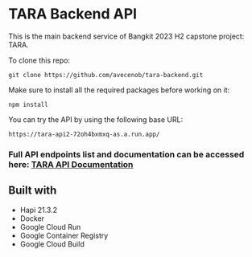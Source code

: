 # TARA Backend API
This is the main backend service of Bangkit 2023 H2 capstone project: TARA. 

To clone this repo:
```
git clone https://github.com/avecenob/tara-backend.git
```
Make sure to install all the required packages before working on it:  
```
npm install
```  

You can try the API by using the following base URL:
```
https://tara-api2-72oh4bxmxq-as.a.run.app/
```

### Full API endpoints list and documentation can be accessed here: [TARA API Documentation](https://documenter.getpostman.com/view/22683860/2s9YkraKX7)

## Built with
- Hapi 21.3.2
- Docker
- Google Cloud Run
- Google Container Registry
- Google Cloud Build